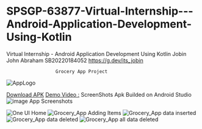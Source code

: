 # SPSGP-63877-Virtual-Internship---Android-Application-Development-Using-Kotlin
Virtual Internship - Android Application Development Using Kotlin
Jobin John Abraham
SB20220184052
https://g.dev/its_jobin

					  Grocery App Project

![AppLogo](https://www.google.com/url?sa=i&url=https%3A%2F%2Fwww.pinterest.com%2Fpin%2F496733033884170607%2F&psig=AOvVaw03iN3fk_IZr198SydaGGFT&ust=1664293863856000&source=images&cd=vfe&ved=0CAwQjRxqFwoTCIjEm_jnsvoCFQAAAAAdAAAAABAD)

[Download APK](https://github.com/smartinternz02/SPSGP-63877-Virtual-Internship---Android-Application-Development-Using-Kotlin/blob/main/Grocery_App.apk)
[Demo Video :](https://drive.google.com/file/d/1j1wkpWueCA3IpDEAfByPDRSIl_vhMjFs/view?usp=sharing) 
ScreenShots
Apk Builded on Android Studio
![image](https://user-images.githubusercontent.com/39452651/192156536-dfdb5552-f9d6-492f-9680-39a06f61a25c.png)
App Screenshots

![One UI Home](https://user-images.githubusercontent.com/39452651/192328417-ad7671f4-0a09-4c4c-8616-50810fe048fa.jpg)
![Grocery_App Adding Items](https://user-images.githubusercontent.com/39452651/192328426-f51c470e-97a6-45d7-8d3c-8e85c14cda14.jpg)
![Grocery_App  data inserted](https://user-images.githubusercontent.com/39452651/192328433-fe6111e3-f803-4978-b2bc-e322de2032da.jpg)
![Grocery_App data deleted](https://user-images.githubusercontent.com/39452651/192328411-b452e332-dbb2-4787-ba55-0c8eaccde885.jpg)
![Grocery_App all data deleted](https://user-images.githubusercontent.com/39452651/192328429-eab57e89-cd1f-4b9c-ac4b-cd37c2c56697.jpg)

